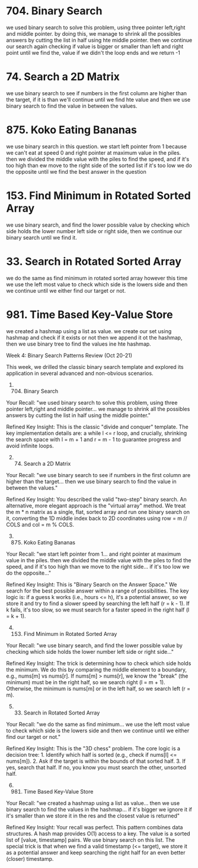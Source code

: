 # 704. Binary Search
we used binary search to solve this problem, using three pointer left,right and middle pointer.
by doing this, we manage to shrink all the possibles answers by cutting the list in half using hte middle pointer.
then we continue our search again checking if value is bigger or smaller than left and right point until we find the,
 value if we didn't the loop ends and we return -1
# 74. Search a 2D Matrix
we use binary search to see if numbers in the first column are higher than the target, if it is than we'll continue until we find hte value and then we use binary search to find the value in between the values.
# 875. Koko Eating Bananas
we use binary search in this question. we start left pointer from 1 because we can't eat at speed 0 and right pointer at maximum value in the piles. then we divided the middle value with the piles to find the speed, and if it's too high than ew move to the right side of the sorted list if it's too low we do the opposite until we find the best answer in the question
# 153. Find Minimum in Rotated Sorted Array
we use binary search, and find the lower possible value by checking which side holds the lower number left side or right side, then we continue our binary search until we find it.
# 33. Search in Rotated Sorted Array
we do the same as find minimum in rotated sorted array however this time we use the left most value to check which side is the lowers side and then we continue until we either find our target or not.
# 981. Time Based Key-Value Store
we created a hashmap using a list as value. we create our set using hashmap and check if it exists or not then we append it ot the hashmap, then we use binary tree to find the values ine hte hashmap.





Week 4: Binary Search Patterns Review (Oct 20-21)

This week, we drilled the classic binary search template and explored its application in several advanced and non-obvious scenarios.

1. 704. Binary Search

Your Recall: "we used binary search to solve this problem, using three pointer left,right and middle pointer... we manage to shrink all the possibles answers by cutting the list in half using the middle pointer."

Refined Key Insight: This is the classic "divide and conquer" template. The key implementation details are: a while l <= r loop, and crucially, shrinking the search space with l = m + 1 and r = m - 1 to guarantee progress and avoid infinite loops.

2. 74. Search a 2D Matrix

Your Recall: "we use binary search to see if numbers in the first column are higher than the target... then we use binary search to find the value in between the values."

Refined Key Insight: You described the valid "two-step" binary search. An alternative, more elegant approach is the "virtual array" method. We treat the m * n matrix as a single, flat, sorted array and run one binary search on it, converting the 1D middle index back to 2D coordinates using row = m // COLS and col = m % COLS.

3. 875. Koko Eating Bananas

Your Recall: "we start left pointer from 1... and right pointer at maximum value in the piles. then we divided the middle value with the piles to find the speed, and if it's too high than we move to the right side... if it's too low we do the opposite..."

Refined Key Insight: This is "Binary Search on the Answer Space." We search for the best possible answer within a range of possibilities. The key logic is: if a guess k works (i.e., hours <= h), it's a potential answer, so we store it and try to find a slower speed by searching the left half (r = k - 1). If k fails, it's too slow, so we must search for a faster speed in the right half (l = k + 1).

4. 153. Find Minimum in Rotated Sorted Array

Your Recall: "we use binary search, and find the lower possible value by checking which side holds the lower number left side or right side..."

Refined Key Insight: The trick is determining how to check which side holds the minimum. We do this by comparing the middle element to a boundary, e.g., nums[m] vs nums[r]. If nums[m] > nums[r], we know the "break" (the minimum) must be in the right half, so we search right (l = m + 1). Otherwise, the minimum is nums[m] or in the left half, so we search left (r = m).

5. 33. Search in Rotated Sorted Array

Your Recall: "we do the same as find minimum... we use the left most value to check which side is the lowers side and then we continue until we either find our target or not."

Refined Key Insight: This is the "3D chess" problem. The core logic is a decision tree: 1. Identify which half is sorted (e.g., check if nums[l] <= nums[m]). 2. Ask if the target is within the bounds of that sorted half. 3. If yes, search that half. If no, you know you must search the other, unsorted half.

6. 981. Time Based Key-Value Store

Your Recall: "we created a hashmap using a list as value... then we use binary search to find the values in the hashmap... if it's bigger we ignore it if it's smaller than we store it in the res and the closest value is returned"

Refined Key Insight: Your recall was perfect. This pattern combines data structures. A hash map provides O(1) access to a key. The value is a sorted list of [value, timestamp] pairs. We use binary search on this list. The special trick is that when we find a valid timestamp (<= target), we store it as a potential answer and keep searching the right half for an even better (closer) timestamp.